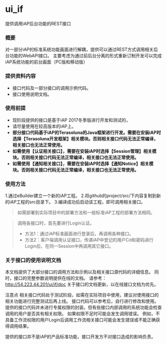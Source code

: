 # ui_if
提供调用iAP后台功能的REST接口

### 概要
对一部分iAP的标准系统功能画面进行解耦，提供可以通过REST方式调用相关后台功能的WebAPI接口。
主要考虑为通过前后台分离的形式重新订制开发可以完成iAP系统功能的前台画面（PC版和移动版）

### 提供资料内容
- 接口代码及一部分接口的调用示例代码。
- 接口使用说明文档。

### 使用前提
- 现阶段提供的接口是基于iAP 2017冬季版进行开发和测试的，
- 请尽量使用在较高版本的iAP上。
- **部分接口代码基于iAP的Terasoluna的Java框架进行开发。需要在安装iAP时选择【Terasoluna开发框架】相关模块。否则相关接口代码无法正常编译，相关接口也无法正常使用。**
- **如需使用【认证相关接口】，需要在安装iAP时选择【Session管理】相关模块。否则相关接口代码无法正常编译，相关接口也无法正常使用。**
- **如需使用【通知相关接口】，需要在安装iAP时选择【通知Notice】相关模块。否则相关接口代码无法正常编译，相关接口也无法正常使用。**

### 使用方法
1.通过eBuilder建立一个新的iAP工程。
2.将github的project/src/下内容复制到新的iAP工程的src目录下。
3.编译成功后启动该工程，即可调用相关接口。
> 如需部署到实际项目中的部署方法和一般标准iAP工程的部署方法相同。

> 调用各接口时，首先要进行Login认证。
> - 方法1：通过iAP标准画面进行登录后，再调用各种接口。
> - 方法2：客户端调用认证接口，传递iAP中登记的用户Cd和密码进行Login后，在同一Session中再调用其它接口。

### 关于接口的使用说明文档
本文档提供了大部分接口的调用方法和示例以及相关接口源代码的详细信息。
同时，接口的完整参数说明提供在线的文档。
请参考：http://54.223.44.201/ui/if/doc
关于接口的文档更新，以在线接口文档为优先。

注意点
相关接口代码处于测试阶段，如需在实际项目中使用，建议对使用接口的相关功能进行完整测试后再上线。
接口代码可以参考后，自行进行修改和使用。
提供的接口代码并未进行专属权限的封装。但有些接口内部调用的系统功能会检查调用的用户是否具有相关权限。
如果权限不足时可能会发生调用错误。
例如，不具备工作流权限的用户Login后调用工作流相关接口可能会发生错误或不能正确获得调用结果。

提供的接口并不是iAP的产品标准功能，接口开发方不对接口造成的影响负责。
